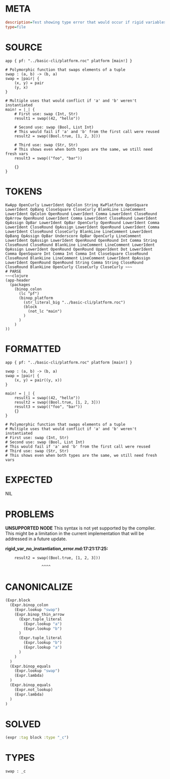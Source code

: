 # META
~~~ini
description=Test showing type error that would occur if rigid variables were not instantiated
type=file
~~~
# SOURCE
~~~roc
app { pf: "../basic-cli/platform.roc" platform [main!] }

# Polymorphic function that swaps elements of a tuple
swap : (a, b) -> (b, a)
swap = |pair| {
    (x, y) = pair
    (y, x)
}

# Multiple uses that would conflict if 'a' and 'b' weren't instantiated
main! = |_| {
    # First use: swap (Int, Str)
    result1 = swap((42, "hello"))

    # Second use: swap (Bool, List Int)
    # This would fail if 'a' and 'b' from the first call were reused
    result2 = swap((Bool.true, [1, 2, 3]))

    # Third use: swap (Str, Str)
    # This shows even when both types are the same, we still need fresh vars
    result3 = swap(("foo", "bar"))

    {}
}
~~~
# TOKENS
~~~text
KwApp OpenCurly LowerIdent OpColon String KwPlatform OpenSquare LowerIdent OpBang CloseSquare CloseCurly BlankLine LineComment LowerIdent OpColon OpenRound LowerIdent Comma LowerIdent CloseRound OpArrow OpenRound LowerIdent Comma LowerIdent CloseRound LowerIdent OpAssign OpBar LowerIdent OpBar OpenCurly OpenRound LowerIdent Comma LowerIdent CloseRound OpAssign LowerIdent OpenRound LowerIdent Comma LowerIdent CloseRound CloseCurly BlankLine LineComment LowerIdent OpBang OpAssign OpBar Underscore OpBar OpenCurly LineComment LowerIdent OpAssign LowerIdent OpenRound OpenRound Int Comma String CloseRound CloseRound BlankLine LineComment LineComment LowerIdent OpAssign LowerIdent OpenRound OpenRound UpperIdent Dot LowerIdent Comma OpenSquare Int Comma Int Comma Int CloseSquare CloseRound CloseRound BlankLine LineComment LineComment LowerIdent OpAssign LowerIdent OpenRound OpenRound String Comma String CloseRound CloseRound BlankLine OpenCurly CloseCurly CloseCurly ~~~
# PARSE
~~~clojure
(app-header
  (packages
    (binop_colon
      (lc "pf")
      (binop_platform
        (str_literal_big "../basic-cli/platform.roc")
        (block
          (not_lc "main")
        )
      )
    )
))
~~~
# FORMATTED
~~~roc
app { pf: "../basic-cli/platform.roc" platform [main!] }

swap : (a, b) -> (b, a)
swap = |pair| {
	(x, y) = pair((y, x))
}

main! = |_| {
	result1 = swap((42, "hello"))
	result2 = swap((Bool.true, [1, 2, 3]))
	result3 = swap(("foo", "bar"))
	{}
}

# Polymorphic function that swaps elements of a tuple
# Multiple uses that would conflict if 'a' and 'b' weren't instantiated
# First use: swap (Int, Str)
# Second use: swap (Bool, List Int)
# This would fail if 'a' and 'b' from the first call were reused
# Third use: swap (Str, Str)
# This shows even when both types are the same, we still need fresh vars
~~~
# EXPECTED
NIL
# PROBLEMS
**UNSUPPORTED NODE**
This syntax is not yet supported by the compiler.
This might be a limitation in the current implementation that will be addressed in a future update.

**rigid_var_no_instantiation_error.md:17:21:17:25:**
```roc
    result2 = swap((Bool.true, [1, 2, 3]))
```
                    ^^^^


# CANONICALIZE
~~~clojure
(Expr.block
  (Expr.binop_colon
    (Expr.lookup "swap")
    (Expr.binop_thin_arrow
      (Expr.tuple_literal
        (Expr.lookup "a")
        (Expr.lookup "b")
      )
      (Expr.tuple_literal
        (Expr.lookup "b")
        (Expr.lookup "a")
      )
    )
  )
  (Expr.binop_equals
    (Expr.lookup "swap")
    (Expr.lambda)
  )
  (Expr.binop_equals
    (Expr.not_lookup)
    (Expr.lambda)
  )
)
~~~
# SOLVED
~~~clojure
(expr :tag block :type "_c")
~~~
# TYPES
~~~roc
swap : _c
~~~
